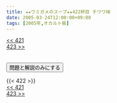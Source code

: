 ```yaml
---
title: ★★ウミガメのスープ★★422杯目 チワワ味
date: 2005-03-24T12:00:00+09:00
tags: [2005年,オカルト板]
---
```

<div class="th_left"><a href="../421"><< 421</a></div>
<div class="th_right"><a href="../423">423 >></a></div>
<br><br>
<script src="../../js/cupsoup.js"></script>
<form>
<input type="button" value="問題と解説のみにする" onClick="toggleCupsoup()">
</form>
{{< 422 >}}
<div class="th_left"><a href="../421"><< 421</a></div>
<div class="th_right"><a href="../423">423 >></a></div>